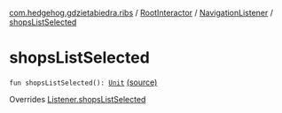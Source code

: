 [com.hedgehog.gdzietabiedra.ribs](../../index.md) / [RootInteractor](../index.md) / [NavigationListener](index.md) / [shopsListSelected](./shops-list-selected.md)

# shopsListSelected

`fun shopsListSelected(): `[`Unit`](https://kotlinlang.org/api/latest/jvm/stdlib/kotlin/-unit/index.html) [(source)](https://github.com/asvid/GdzieTaBiedra/tree/master/app/src/main/java/com/hedgehog/gdzietabiedra/ribs/RootInteractor.kt#L65)

Overrides [Listener.shopsListSelected](../../../com.hedgehog.gdzietabiedra.ribs.bottomnav/-bottom-nav-interactor/-listener/shops-list-selected.md)

